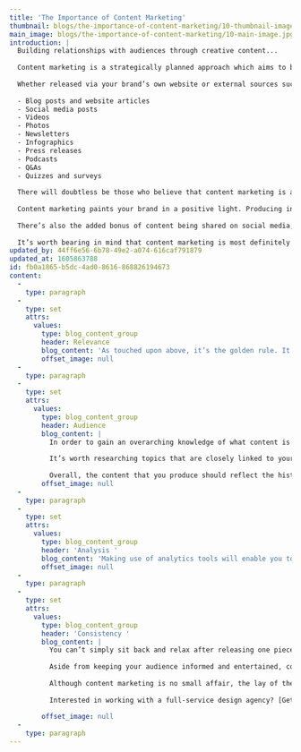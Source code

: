 ```yaml
---
title: 'The Importance of Content Marketing'
thumbnail: blogs/the-importance-of-content-marketing/10-thumbnail-image.jpg
main_image: blogs/the-importance-of-content-marketing/10-main-image.jpg
introduction: |
  Building relationships with audiences through creative content...
  
  Content marketing is a strategically planned approach which aims to build relationships with audiences by supplying them with high-quality informative and entertaining content. The end goal is, like most elements of branding, to attract both new and repeat custom. By supplying audiences with relevant and useful content (relevant being the keyword here, but we’ll get to that), brands can establish a meaningful connection with their target market whilst improving people’s lives at the same time. 
  
  Whether released via your brand’s own website or external sources such as social media, the list of content marketing options is seemingly endless. Here are just a few examples:
  
  - Blog posts and website articles
  - Social media posts
  - Videos
  - Photos
  - Newsletters
  - Infographics
  - Press releases
  - Podcasts
  - Q&As
  - Quizzes and surveys
  
  There will doubtless be those who believe that content marketing is a waste of time and effort. Whilst there’s no argument that creating and releasing content on a consistent basis does requires both, the importance of content marketing as a key player in modern branding cannot be overstated enough.
  
  Content marketing paints your brand in a positive light. Producing informative and impactful content demonstrates that your brand shows concern for people. Being perceived as a useful resource of expertise will increase trust and reliability and, in turn, will establish a connection with audiences. Brand connections ultimately drive purchases. 
  
  There’s also the added bonus of content being shared on social media, generating yet further free attention towards your brand. The bottom line is as follows: presenting your audience with an enjoyable experience will drive action, whether it be sharing your content, engaging with your brand on an emotional level or making a purchase.
   
  It’s worth bearing in mind that content marketing is most definitely a long-term approach, one based on strategy and careful planning. And if the term ‘content marketing strategy’ is enough to strike fear into your heart, let’s see if our bitesize summary of the basics can’t ease your mind...
updated_by: 44ff6e56-6b78-49e2-a074-616caf791879
updated_at: 1605863788
id: fb0a1865-b5dc-4ad0-8616-868826194673
content:
  -
    type: paragraph
  -
    type: set
    attrs:
      values:
        type: blog_content_group
        header: Relevance
        blog_content: 'As touched upon above, it’s the golden rule. It’s not about simply spamming your audience base with meaningless content – each piece must bring true value to people’s lives. Perhaps you could release a series of problem solving ‘How To…’ articles, or informative videos which are explained via a demonstration of your brand’s expertise. Whatever route you opt for, create a learning journey for the audience, keep them entertained and remember: it’s not always about directly selling your brand’s products or services. '
        offset_image: null
  -
    type: paragraph
  -
    type: set
    attrs:
      values:
        type: blog_content_group
        header: Audience
        blog_content: |
          In order to gain an overarching knowledge of what content is relevant, it’s really a case of understanding your target market. Once you have successfully identified your audience, you can then choose which methods of content marketing are the most appropriate. The demographic of your target market will dictate three key things: the content, the format and the channels through which content marketing is released.
          
          It’s worth researching topics that are closely linked to your audience’s needs and beliefs. A brainstorming session will deliver an array of subjects that your content marketing can cover. It’s important to keep in mind that verging too heavily on endless industry-related content might start to wear your audience down – after all, content marketing should be about creating an enjoyable experience for people, not an overbearing one. Throwing in the occasional light-hearted (perhaps topical or newsworthy) post will be a welcome surprise which will prevent things from getting overly serious.  
          
          Overall, the content that you produce should reflect the history and values of your brand – this will enable audiences to understand the benefits that your brand brings to people. 
        offset_image: null
  -
    type: paragraph
  -
    type: set
    attrs:
      values:
        type: blog_content_group
        header: 'Analysis '
        blog_content: 'Making use of analytics tools will enable you to understand what content resonates with people. Analysis provides the perfect opportunity to learn and adjust your content according to what your target market enjoys. It can’t hurt to check out your brand’s competitors, either – see what they’re posting about (and how often) and you might find ways of improving on what they have to offer. If your brand is doing things better than its rivals, it won’t go unnoticed by potential customers.'
        offset_image: null
  -
    type: paragraph
  -
    type: set
    attrs:
      values:
        type: blog_content_group
        header: 'Consistency '
        blog_content: |
          You can’t simply sit back and relax after releasing one piece of content – it’s your responsibility to ensure that your content marketing is consistent and timely. If you regularly produce high-quality, relevant content, people will look forward to receiving it on a regular basis (perhaps even at a specific date and time). Ensuring that you are organised – with the help of an editorial calendar – will stand you in good stead. You’ll be able to clearly plot your brand’s content marketing strategy as well as prepare releases for specific dates (think national holidays or seasonal posts, for example). Additionally, acquiring a backlog of content for future releases will ensure that you needn’t worry about rushing to string something together on short notice. 
          
          Aside from keeping your audience informed and entertained, consistent content marketing will boost the chances of your brand’s website ranking higher in searches. Google uses publication patterns to automatically detect which websites regularly publish content – the reward for your brand comes in the form of being bumped up the rankings, an invaluable benefit of content marketing and a free way of increasing your audience reach.
          
          Although content marketing is no small affair, the lay of the land is fairly simple: the consistent release of high-quality content will paint a picture of a well-rounded brand that cares for its audience. Content marketing might well be the first point of contact between your brand and your audience – invest time into getting things right, and it could be the beginning of a beautiful friendship. 
          
          Interested in working with a full-service design agency? [Get in touch with our team today.](/contact)
          
        offset_image: null
  -
    type: paragraph
---
```

